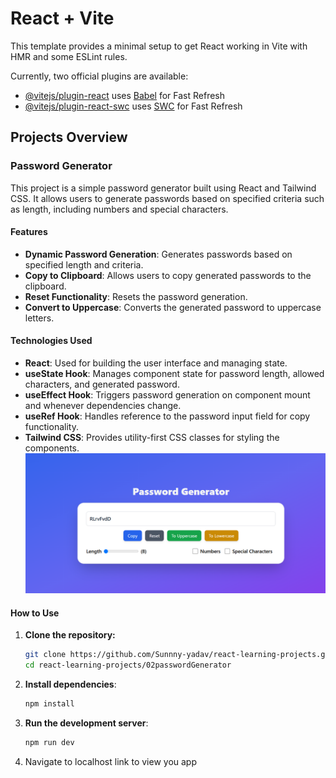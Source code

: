 # React + Vite

This template provides a minimal setup to get React working in Vite with HMR and some ESLint rules.

Currently, two official plugins are available:

- [@vitejs/plugin-react](https://github.com/vitejs/vite-plugin-react/blob/main/packages/plugin-react/README.md) uses [Babel](https://babeljs.io/) for Fast Refresh
- [@vitejs/plugin-react-swc](https://github.com/vitejs/vite-plugin-react-swc) uses [SWC](https://swc.rs/) for Fast Refresh

## Projects Overview

### Password Generator

This project is a simple password generator built using React and Tailwind CSS. It allows users to generate passwords based on specified criteria such as length, including numbers and special characters.

#### Features

- **Dynamic Password Generation**: Generates passwords based on specified length and criteria.
- **Copy to Clipboard**: Allows users to copy generated passwords to the clipboard.
- **Reset Functionality**: Resets the password generation.
- **Convert to Uppercase**: Converts the generated password to uppercase letters.


#### Technologies Used

- **React**: Used for building the user interface and managing state.
- **useState Hook**: Manages component state for password length, allowed characters, and generated password.
- **useEffect Hook**: Triggers password generation on component mount and whenever dependencies change.
- **useRef Hook**: Handles reference to the password input field for copy functionality.
- **Tailwind CSS**: Provides utility-first CSS classes for styling the components.
![Password Generator](./src/assets/image.png)

#### How to Use

1. **Clone the repository:**
   ```bash
   git clone https://github.com/Sunnny-yadav/react-learning-projects.git
   cd react-learning-projects/02passwordGenerator
   ```
2. **Install dependencies**:
   ```bash
   npm install
   ```
3. **Run the development server**:
   ```bash  
   npm run dev
    ```
4. Navigate to localhost link to view you app
